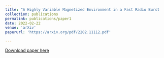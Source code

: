 ```yaml
---
title: "A Highly Variable Magnetized Environment in a Fast Radio Burst Source"
collection: publications
permalink: publications/paper1
date: 2022-02-22
venue: 'arXiv'
paperurl: 'https://arxiv.org/pdf/2202.11112.pdf'

---
```


[Download paper here](https://arxiv.org/pdf/2202.11112.pdf)


